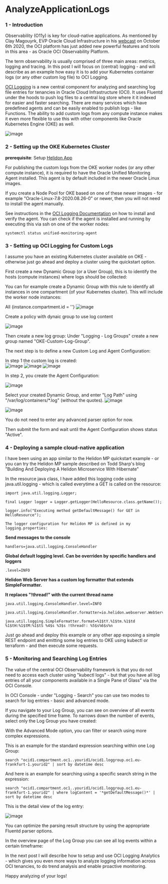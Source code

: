 # AnalyzeApplicationLogs



### 1 - Introduction
Observability (O11y)  is key for cloud-native applications. As mentioned by Clay Magouyrk, EVP Oracle Cloud Infrastructure  in his <a href="https://www.oracle.com/events/live/multicloud-observability-and-management/">webcast</a> on October 6th 2020, the OCI platform has just added new powerful features and tools in this area - as Oracle OCI Observability Platform.

The term observability is usually comprised of three main areas: metrics, logging and tracing. In this post I will focus on (central) logging - and will describe as an example how easy it is to add your Kubernetes container logs (or any other custom log file) to OCI Logging.

<a href="https://docs.cloud.oracle.com/en-us/iaas/Content/Logging/Concepts/loggingoverview.htm">OCI Logging</a> is a new central component for analyzing and searching log file entries for tenancies in Oracle Cloud Infrastructure (OCI). It uses Fluentd under the hoods to push log files to a central log store where it it indexed for easier and faster searching. There are many services which have predefined agents and can be easily enabled to publish logs - like Functions. The ability to add custom logs from any compute instance makes it even more flexible to use this with other components like Oracle Kubernetes Engine (OKE) as well.

![image](https://user-images.githubusercontent.com/42166489/109104169-87d6f500-7751-11eb-8a3d-779a76e74d6a.png)


### 2 - Setting up the OKE Kubernetes Cluster
**prerequisite**: Setup <a href="https://github.com/sam1474u/Deploy-Helidon-Based-Application-in-Kubernetes-Cluster">Helidon App</a>

For publishing the custom logs from the OKE worker nodes (or any other compute instance), it is required to have the Oracle Unified Monitoring Agent installed. This agent is by default included in the newer Oracle Linux images.

If you create a Node Pool for OKE based on one of these newer images - for example "Oracle-Linux-7.8-2020.08.26-0" or newer, then you will not need to install the agent manually.

See instructions in the <a href="OCI Logging Documentation">OCI Logging Documentation</a> on how to install and verify the agent. You can check if the agent is installed and running by executing this via ssh on one of the worker nodes:  

    systemctl status unified-monitoring-agent
    
### 3 - Setting up OCI Logging for Custom Logs

I assume you have an existing Kubernetes cluster available on OKE - otherwise just go ahead and deploy a cluster using the quickstart option.

First create a new Dynamic Group (or a User Group), this is to identify the hosts (compute instances) where logs should be collected:

You can for example create a Dynamic Group with this rule to identify all instances in one compartment (of your Kubernetes cluster). This will include the worker node instances:

All {instance.compartment.id = '<your-compartment-ocid>'} 
![image](https://user-images.githubusercontent.com/42166489/109101841-89062300-774d-11eb-9b97-c733e10d9655.png)
    
Create a policy with dynaic group to use log content

![image](https://user-images.githubusercontent.com/42166489/109102249-70e2d380-774e-11eb-99c6-ec0889e278ba.png)



Then create a new log group:
Under "Logging - Log Groups" create a new group named "OKE-Custom-Log-Group".

The next step is to define a new Custom Log and Agent Configuration:

In step 1 the custom log is created: 
<br/>
![image](https://user-images.githubusercontent.com/42166489/109101633-19903380-774d-11eb-9842-4cf0c6df98b2.png)
![image](https://user-images.githubusercontent.com/42166489/109101637-1bf28d80-774d-11eb-8f20-966efe6ee40c.png)
![image](https://user-images.githubusercontent.com/42166489/109101646-1f861480-774d-11eb-8776-d9d982c2eac9.png)



In step 2, you create the Agent Configuration:

![image](https://user-images.githubusercontent.com/42166489/109101649-214fd800-774d-11eb-9601-2b85d238bdb8.png)




Select your created Dynamic Group, and enter "Log Path" using "/var/log/containers/*.log"  (without the quotes). 
![image](https://user-images.githubusercontent.com/42166489/109101656-23b23200-774d-11eb-8730-3905ff4abc9b.png)

![image](https://user-images.githubusercontent.com/42166489/109101660-26148c00-774d-11eb-9e8f-66cb6bfe1013.png)


You do not need to enter any advanced parser option for now.

Then submit the form and wait until the Agent Configuration shows status "Active".



### 4 - Deploying a sample cloud-native application 
I have been using an app similar to the Helidon MP quickstart example - or you can try the Helidon MP sample described on Todd Sharp's blog "Building And Deploying A Helidon Microservice With Hibernate"

In the resource java class, I have added this logging code using java.util.logging - which is called everytime a GET is called on the resource:

    import java.util.logging.Logger;

    final Logger logger = Logger.getLogger(HelloResource.class.getName());

    logger.info("Executing method getDefaultMessage() for GET in HelloResource");

    The logger configuration for Helidon MP is defined in my logging.properties:

**Send messages to the console**

    handlers=java.util.logging.ConsoleHandler

**Global default logging level. Can be overriden by specific handlers and loggers**

    .level=INFO

**Helidon Web Server has a custom log formatter that extends SimpleFormatter.**

**It replaces "!thread!" with the current thread name**

    java.util.logging.ConsoleHandler.level=INFO

    java.util.logging.ConsoleHandler.formatter=io.helidon.webserver.WebServerLogFormatter

    java.util.logging.SimpleFormatter.format=%1$tY.%1$tm.%1$td %1$tH:%1$tM:%1$tS %4$s %3$s !thread!: %5$s%6$s%n 

Just go ahead and deploy this example or any other app exposing a simple REST endpoint and emitting some log entries  to OKE using kubectl or terraform - and then execute some requests.

### 5 - Monitoring and Searching Log Entries
The value of the central OCI Observability framework is that you do not need to access each cluster using "kubectl logs" - but that you have all log entries of all your components available in a Single Pane of Glass" via the OCI Console.

In OCI Console - under "Logging - Search" you can use two modes to search for log entries - basic and advanced mode.

If you navigate to your Log Group, you can see on overview of all events during the specified time frame. To narrows down the number of events, select only the Log Group you have created:



With the Advanced Mode option, you can filter or search using more complex expressions.

This is an example for the standard expression searching within one Log Group:

    search "ocid1.compartment.oc1..yourid1/ocid1.loggroup.oc1.eu-frankfurt-1.yourid2" | sort by datetime desc

And here is an example for searching using a specific search string in the expression:

    search "ocid1.compartment.oc1..yourid1/ocid1.loggroup.oc1.eu-frankfurt-1.yourid2" | where logContent = '*getDefaultMessage()*' | sort by datetime desc



This is the detail view of the log entry:

![image](https://user-images.githubusercontent.com/42166489/109101679-3462a800-774d-11eb-9077-0df51ac3cbbd.png)


You can optimize the parsing result structure by using the appropriate Fluentd parser options.

In the overview page of the Log Group you can see all log events within a certain timeframe:



In the next post I will describe how to setup and use OCI Logging Analytics - which gives you even more ways to analyze logging information across OCI tenancies, to do trend analysis and enable proactive monitoring.

Happy analyzing of your logs!



